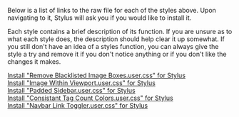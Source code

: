 Below is a list of links to the raw file for each of the styles above. Upon navigating to it, Stylus will ask you if you would like to install it.  

Each style contains a brief description of its function. If you are unsure as to what each style does, the description should help clear it up somewhat. If you still don't have an idea of a styles function, you can always give the style a try and remove it if you don't notice anything or if you don't like the changes it makes.  

[Install "Remove Blacklisted Image Boxes.user.css" for Stylus](https://raw.githubusercontent.com/Neop0litan/CSS-Tweaks/main/Stylus/rule34.xxx/Remove%20Blacklisted%20Image%20Boxes.user.css)  
[Install "Image Within Viewport.user.css" for Stylus](https://raw.githubusercontent.com/Neop0litan/CSS-Tweaks/main/Stylus/rule34.xxx/Image%20Within%20Viewport.user.css)  
[Install "Padded Sidebar.user.css" for Stylus](https://raw.githubusercontent.com/Neop0litan/CSS-Tweaks/main/Stylus/rule34.xxx/Padded%20Sidebar.user.css)  
[Install "Consistant Tag Count Colors.user.css" for Stylus](https://raw.githubusercontent.com/Neop0litan/CSS-Tweaks/main/Stylus/rule34.xxx/Consistant%20Tag%20Count%20Colors.user.css)  
[Install "Navbar Link Toggler.user.css" for Stylus](https://raw.githubusercontent.com/Neop0litan/CSS-Tweaks/main/Stylus/rule34.xxx/Navbar%20Link%20Toggler.user.css)  